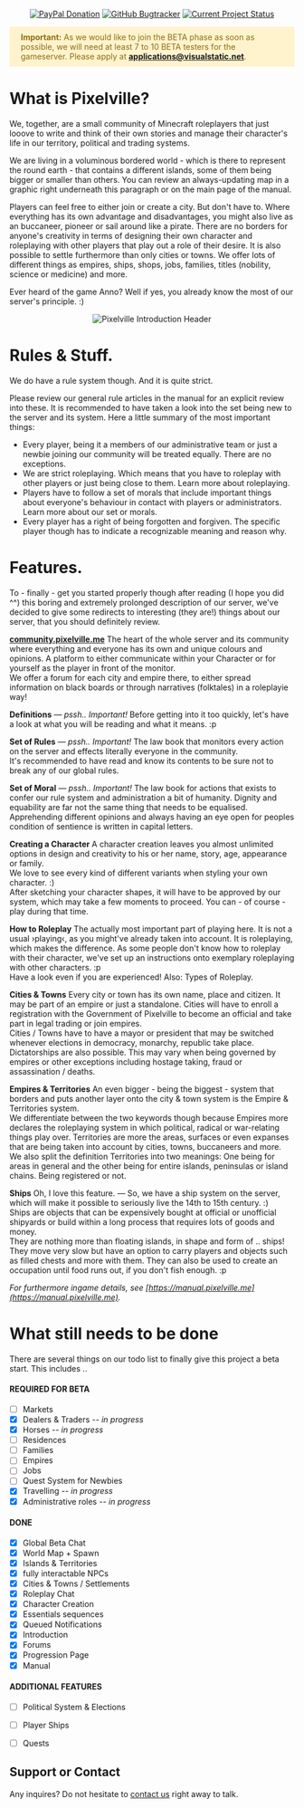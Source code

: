 <p align="center">
  <a href="https://www.paypal.me/whiteshep/"><img src="https://img.shields.io/static/v1?style=for-the-badge&label=PayPal&message=Support%20Project&color=FFC43A&logo=paypal" title="PayPal Donation" alt="PayPal Donation" /></a>
  <a href="https://www.github.com/vallieres13/pixelville-bugtracker/"><img src="https://img.shields.io/static/v1?style=for-the-badge&label=GitHub&message=Bugtracker&color=red&logo=github" title="GitHub Bugtracker" alt="GitHub Bugtracker" /></a>
  <a href="#!"><img src="https://img.shields.io/static/v1?style=for-the-badge&label=Status&message=Private%20Alpha&color=limegreen" title="Current Project Status" alt="Current Project Status" /></a>
</p>
<div style="background-color: #FFF3CD; color: #8C6C10; padding: 10px 20px;">
<b>Important:</b> As we would like to join the BETA phase as soon as possible, we will need at least 7 to 10 BETA testers for the gameserver. Please apply at <b><a href="mailto:applications@visualstatic.net">applications@visualstatic.net</a></b>.
</div>

# **What is Pixelville?**

We, together, are a small community of Minecraft roleplayers that just looove to write and think of their own stories and manage their character's life in our territory, political and trading systems.  
  
We are living in a voluminous bordered world - which is there to represent the round earth - that contains a different islands, some of them being bigger or smaller than others. You can review an always-updating map in a graphic right underneath this paragraph or on the main page of the manual.  
  
Players can feel free to either join or create a city. But don't have to. Where everything has its own advantage and disadvantages, you might also live as an buccaneer, pioneer or sail around like a pirate. There are no borders for anyone's creativity in terms of designing their own character and roleplaying with other players that play out a role of their desire.
It is also possible to settle furthermore than only cities or towns. We offer lots of different things as empires, ships, shops, jobs, families, titles (nobility, science or medicine) and more.  
  
Ever heard of the game Anno? Well if yes, you already know the most of our server's principle. :)
<br />
<center><img alt="Pixelville Introduction Header" title="Pixelville Introduction Header" src="https://cdn.visualstatic.net/img/pxlv/promo12.png" /></center>

# **Rules & Stuff.**

We do have a rule system though. And it is quite strict.  
  
Please review our general rule articles in the manual for an explicit review into these. It is recommended to have taken a look into the set being new to the server and its system. Here a little summary of the most important things:  
  
 * Every player, being it a members of our administrative team or just a newbie joining our community will be treated equally. There are no exceptions.
 * We are strict roleplaying. Which means that you have to roleplay with other players or just being close to them. Learn more about roleplaying.
 * Players have to follow a set of morals that include important things about everyone's behaviour in contact with players or administrators. Learn more about our set or morals.
 * Every player has a right of being forgotten and forgiven. The specific player though has to indicate a recognizable meaning and reason why.


# **Features.**
To - finally - get you started properly though after reading (I hope you did ^^) this boring and extremely prolonged description of our server, we've decided to give some redirects to interesting (they are!) things about our server, that you should definitely review.




**[community.pixelville.me](https://community.pixelville.me)**
The heart of the whole server and its community where everything and everyone has its own and unique colours and opinions. A platform to either communicate within your Character or for yourself as the player in front of the monitor.  
We offer a forum for each city and empire there, to either spread information on black boards or through narratives (folktales) in a roleplayie way!
  

**Definitions** *— pssh.. Important!*
Before getting into it too quickly, let's have a look at what you will be reading and what it means. :p
  

**Set of Rules** *— pssh.. Important!*
The law book that monitors every action on the server and effects literally everyone in the community.  
It's recommended to have read and know its contents to be sure not to break any of our global rules.
  

**Set of Moral** *— pssh.. Important!*
The law book for actions that exists to confer our rule system and administration a bit of humanity. Dignity and equability are far not the same thing that needs to be equalised. Apprehending different opinions and always having an eye open for peoples condition of sentience is written in capital letters.
  

**Creating a Character**
A character creation leaves you almost unlimited options in design and creativity to his or her name, story, age, appearance or family.  
We love to see every kind of different variants when styling your own character. :)  
After sketching your character shapes, it will have to be approved by our system, which may take a few moments to proceed. You can - of course - play during that time.
  

**How to Roleplay**
The actually most important part of playing here. It is not a usual ›playing‹, as you might've already taken into account. It is roleplaying, which makes the difference. As some people don't know how to roleplay with their character, we've set up an instructions onto exemplary roleplaying with other characters. :p  
Have a look even if you are experienced! Also: Types of Roleplay.
  

**Cities & Towns**
Every city or town has its own name, place and citizen. It may be part of an empire or just a standalone. Cities will have to enroll a registration with the Government of Pixelville to become an official and take part in legal trading or join empires.  
Cities / Towns have to have a mayor or president that may be switched whenever elections in democracy, monarchy, republic take place. Dictatorships are also possible. This may vary when being governed by empires or other exceptions including hostage taking, fraud or assassination / deaths.
  

**Empires & Territories**
An even bigger - being the biggest - system that borders and puts another layer onto the city & town system is the Empire & Territories system.  
We differentiate between the two keywords though because Empires more declares the roleplaying system in which political, radical or war-relating things play over. Territories are more the areas, surfaces or even expanses that are being taken into account by cities, towns, buccaneers and more.  
We also split the definition Territories into two meanings: One being for areas in general and the other being for entire islands, peninsulas or island chains. Being registered or not.
  

**Ships**
Oh, I love this feature. — So, we have a ship system on the server, which will make it possible to seriously live the 14th to 15th century. :)  
Ships are objects that can be expensively bought at official or unofficial shipyards or build within a long process that requires lots of goods and money.  
They are nothing more than floating islands, in shape and form of .. ships! They move very slow but have an option to carry players and objects such as filled chests and more with them. They can also be used to create an occupation until food runs out, if you don't fish enough. :p
  
  
*For furthermore ingame details, see [https://manual.pixelville.me](https://manual.pixelville.me).*


# **What still needs to be done**

There are several things on our todo list to finally give this project a beta start. This includes ..


#### **REQUIRED FOR BETA**

 - [ ]  Markets
 - [x]  Dealers & Traders *-- in progress*
 - [x]  Horses *-- in progress*
 - [ ]  Residences
 - [ ]  Families
 - [ ]  Empires
 - [ ]  Jobs
 - [ ]  Quest System for Newbies
 - [x]  Travelling *-- in progress*
 - [x]  Administrative roles *-- in progress*

#### **DONE**

 - [x]  Global Beta Chat
 - [x]  World Map + Spawn
 - [x]  Islands & Territories
 - [x]  fully interactable NPCs
 - [x]  Cities & Towns / Settlements
 - [x]  Roleplay Chat
 - [x]  Character Creation
 - [x]  Essentials sequences
 - [x]  Queued Notifications
 - [x]  Introduction
 - [x]  Forums
 - [x]  Progression Page
 - [x]  Manual

#### **ADDITIONAL FEATURES**

 - [ ]  Political System & Elections
 - [ ]  Player Ships
 - [ ]  Quests


## **Support or Contact**

Any inquires? Do not hesitate to [contact us](mailto:dev@visualstatic.net) right away to talk.
